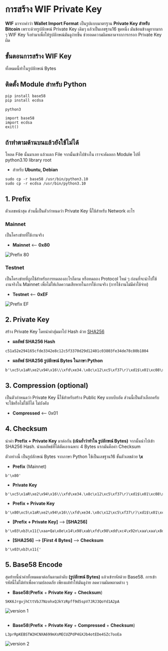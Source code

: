 # การสร้าง WIF Private Key

**WIF** มาจากคำว่า **Wallet Import Format** เป็นรูปแบบมาตรฐาน **Private Key สำหรับ Bitcoin** เพราะด้วยรูปลักษณ์ Private Key เดิมๆ แล้วเป็นเลขฐาน16 ชุดหนึ่ง มันข้อนข้างดูยากมาก ๆ WIF Key จึงทำมาเพื่อให้รูปลักษณ์มันดูง่ายขึ้น ช่วยลดความผิดพลาดจากการกรอก Private Key ผิด


## ขั้นตอนการสร้าง WIF Key
ทั้งหมดนี้ทำในรูปลักษณ์ Bytes


## ติดตั้ง Module สำหรับ Python
```sh
pip install base58
pip install ecdsa
```

```angular2html
python3

import base58
import ecdsa
exit()
```

## ถ้าทำตามด้านบนแล้วยังใช้ไม่ได้
โหลด File นั้นมาเลย แล้วแตก File จากนั้นเข้าไปข้างใน เราจะคัดลอก Module ไปที่ python3.10 library root
- สำหรับ **Ubuntu, Debian** 
```angular2html
sudo cp -r base58 /usr/bin/python3.10
sudo cp -r ecdsa /usr/bin/python3.10
```


## 1. Prefix

ตัวเลขหน้าสุด ส่วนนี้เป็นตัวกำหนดว่า Private Key นี้ใช้สำหรับ Network อะไร

### Mainnet 
เป็นโครงข่ายที่ใช้งานจริง
- **Mainnet** ⟵ **0x80**

![Prefix 80](https://user-images.githubusercontent.com/120770468/223716525-bf57e5a4-0f43-4a28-9ae1-c2dca94dc857.png)

### Testnet
เป็นโครงข่ายที่ถูกใช้สำหรับการทดลองอะไรก็ตาม หรือทดลอง Protocol ใหม่ ๆ ก่อนที่จะนำไปใช้งานจริงใน Mainnet เพื่อไม่ให้เกิดความเสียหายในการใช้งานจริง (การใช้งานไม่มีค่าใช้จ่าย) 

- **Testnet** ⟵ **0xEF**

![Prefix EF](https://user-images.githubusercontent.com/120770468/223721619-fc7db06d-21b5-4439-8568-63219fe248d4.png)

## 2. Private Key 
สร้าง Private Key โดยนำค่าสุ่มมาไป Hash ด้วย [SHA256](https://emn178.github.io/online-tools/sha256.html)

- **ผลลัพธ์ SHA256 Hash**
```sh
c51a52e294165cfde3342e8c12c5f3370d29d12401c03803fe34de78c80b1804
```

- **ผลลัพธ์ SHA256 รูปลักษณ์ Bytes ในภาษา Python**
```angular2html
b'\xc5\x1aR\xe2\x94\x16\\\xfd\xe34.\x8c\x12\xc5\xf37\r)\xd1$\x01\xc08\x03\xfe4\xdex\xc8\x0b\x18\x04'
```

## 3. Compression (optional)
เป็นตัวกำหนดว่า Private Key นี้ใช้สำหรับสร้าง Public Key แบบบีบอัด ส่วนนี้เป็นตัวเลือกครับ จะใช้หรือไม่ใช้ก็ได้ ไม่บังคับ
- **Compressed** ⟵ 0x01

## 4. Checksum
นำค่า **Prefix + Private Key** มาต่อกัน **(เน้นย้ำว่าทำใน รูปลักษณ์ Bytes)** จากนั้นนำไปเข้า SHA256 Hash. นำผลลัพธ์ที่ได้ตัดเอาเฉพาะ 4 Bytes แรกมันคือค่า Checksum

ตัวอย่างนี้ เป็นรูปลักษณ์ Bytes จากภาษา Python ใช้เป็นเลขฐาน16 ขั้นตัวเลขด้วย **\x**

- **Prefix** (Mainnet)
```angular2html
b'\x80'
```

- **Private Key**
```angular2html
b'\xc5\x1aR\xe2\x94\x16\\\xfd\xe34.\x8c\x12\xc5\xf37\r)\xd1$\x01\xc08\x03\xfe4\xdex\xc8\x0b\x18\x04'
```

- **Prefix + Private Key**
```angular2html
b'\x80\xc5\x1aR\xe2\x94\x16\\\xfd\xe34.\x8c\x12\xc5\xf37\r)\xd1$\x01\xc08\x03\xfe4\xdex\xc8\x0b\x18\x04'
```

- **[Prefix + Private Key]** ⟶ **[SHA256]**
```angular2html
b'\x03\xb3\x11{\xaa+Qa\x8e\x14\x98\xab\xfd\x98\xdd\xc4\x92n\xaa\xaa\x8d\x8d\x01\nH1\xa1<\xe3\xdb\x1e\xbd'
```

- **[SHA256]** ⟶ **[First 4 Bytes]** ⟶ **Checksum**
```angular2html
b'\x03\xb3\x11{'
```

## 5. Base58 Encode
สุดท้ายนี้นำค่าทั้งหมดมาต่อกันตามลำดับ **(รูปลักษณ์ Bytes)** แล้วเข้ารหัสด้วย Base58. การเข้ารหัสนี้ไม่ได้ทำเพื่อความปลอดภัย เพียงแต่ทำให้มันดูง่าย ลดความผิดพลาดต่าง ๆ

- **Base58**(**Prefix** + **Private Key** + **Checksum**)
```angular2html
5KK6JrgvjhCttVbJ7NzohxQJkYzRpff9d5spV7JRJ3QoYd1A2pA
```

![version 1](https://user-images.githubusercontent.com/120770468/223431156-608a5ba7-77ed-49f0-a732-5f961dfe4519.png)

##

- **Base58**(**Prefix** + **Private Key** + **Compressed** + **Checksum**)
```angular2html
L3prRpKEBSTW2HCNXA699mXsMECUZPdP4GXJb4otEDe4SZc7ooEa
```

![version 2](https://user-images.githubusercontent.com/120770468/223431300-5e013996-fd7c-4046-8655-ed838392c5d8.png)
